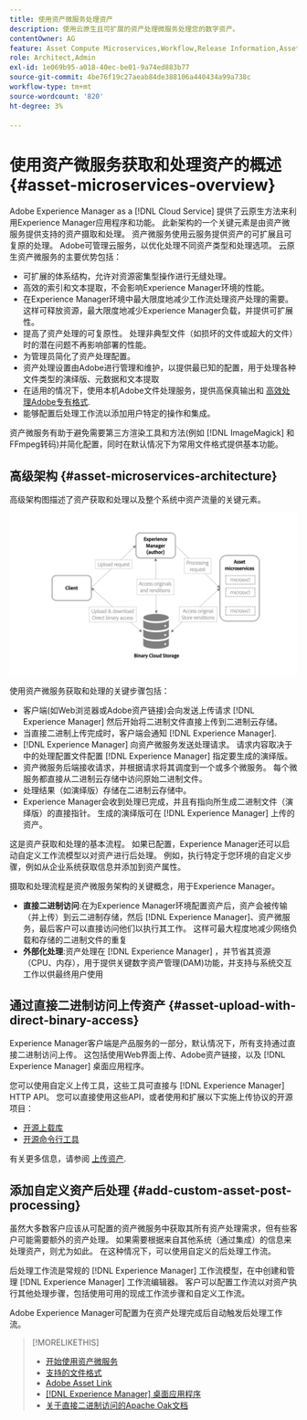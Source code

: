 ```yaml
---
title: 使用资产微服务处理资产
description: 使用云原生且可扩展的资产处理微服务处理您的数字资产。
contentOwner: AG
feature: Asset Compute Microservices,Workflow,Release Information,Asset Processing
role: Architect,Admin
exl-id: 1e069b95-a018-40ec-be01-9a74ed883b77
source-git-commit: 4be76f19c27aeab84de388106a440434a99a738c
workflow-type: tm+mt
source-wordcount: '820'
ht-degree: 3%

---
```


# 使用资产微服务获取和处理资产的概述 {#asset-microservices-overview}

Adobe Experience Manager as a [!DNL Cloud Service] 提供了云原生方法来利用Experience Manager应用程序和功能。 此新架构的一个关键元素是由资产微服务提供支持的资产摄取和处理。 资产微服务使用云服务提供资产的可扩展且可复原的处理。 Adobe可管理云服务，以优化处理不同资产类型和处理选项。 云原生资产微服务的主要优势包括：

* 可扩展的体系结构，允许对资源密集型操作进行无缝处理。
* 高效的索引和文本提取，不会影响Experience Manager环境的性能。
* 在Experience Manager环境中最大限度地减少工作流处理资产处理的需要。 这样可释放资源，最大限度地减少Experience Manager负载，并提供可扩展性。
* 提高了资产处理的可复原性。 处理非典型文件（如损坏的文件或超大的文件）时的潜在问题不再影响部署的性能。
* 为管理员简化了资产处理配置。
* 资产处理设置由Adobe进行管理和维护，以提供最已知的配置，用于处理各种文件类型的演绎版、元数据和文本提取
* 在适用的情况下，使用本机Adobe文件处理服务，提供高保真输出和 [高效处理Adobe专有格式](file-format-support.md).
* 能够配置后处理工作流以添加用户特定的操作和集成。

资产微服务有助于避免需要第三方渲染工具和方法(例如 [!DNL ImageMagick] 和FFmpeg转码)并简化配置，同时在默认情况下为常用文件格式提供基本功能。

## 高级架构 {#asset-microservices-architecture}

高级架构图描述了资产获取和处理以及整个系统中资产流量的关键元素。

<!-- Proposed DRAFT diagram for asset microservices overview - see section "Asset processing - high-level diagram" in the PPTX deck

https://adobe-my.sharepoint.com/personal/gklebus_adobe_com/_layouts/15/guestaccess.aspx?guestaccesstoken=jexDC5ZnepXSt6dTPciH66TzckS1BPEfdaZuSgHugL8%3D&docid=2_1ec37f0bd4cc74354b4f481cd420e07fc&rev=1&e=CdgElS
-->

![使用资产微服务获取和处理资产](assets/asset-microservices-overview.png "使用资产微服务获取和处理资产")

使用资产微服务获取和处理的关键步骤包括：

* 客户端(如Web浏览器或Adobe资产链接)会向发送上传请求 [!DNL Experience Manager] 然后开始将二进制文件直接上传到二进制云存储。
* 当直接二进制上传完成时，客户端会通知 [!DNL Experience Manager].
* [!DNL Experience Manager] 向资产微服务发送处理请求。 请求内容取决于中的处理配置文件配置 [!DNL Experience Manager] 指定要生成的演绎版。
* 资产微服务后端接收请求，并根据请求将其调度到一个或多个微服务。 每个微服务都直接从二进制云存储中访问原始二进制文件。
* 处理结果（如演绎版）存储在二进制云存储中。
* Experience Manager会收到处理已完成，并且有指向所生成二进制文件（演绎版）的直接指针。 生成的演绎版可在 [!DNL Experience Manager] 上传的资产。

这是资产获取和处理的基本流程。 如果已配置，Experience Manager还可以启动自定义工作流模型以对资产进行后处理。 例如，执行特定于您环境的自定义步骤，例如从企业系统获取信息并添加到资产属性。

摄取和处理流程是资产微服务架构的关键概念，用于Experience Manager。

* **直接二进制访问**:在为Experience Manager环境配置资产后，资产会被传输（并上传）到云二进制存储，然后 [!DNL Experience Manager]、资产微服务，最后客户可以直接访问他们以执行其工作。 这样可最大程度地减少网络负载和存储的二进制文件的重复
* **外部化处理**:资产处理在 [!DNL Experience Manager] ，并节省其资源（CPU、内存），用于提供关键数字资产管理(DAM)功能，并支持与系统交互工作以供最终用户使用

## 通过直接二进制访问上传资产 {#asset-upload-with-direct-binary-access}

Experience Manager客户端是产品服务的一部分，默认情况下，所有支持通过直接二进制访问上传。 这包括使用Web界面上传、Adobe资产链接，以及 [!DNL Experience Manager] 桌面应用程序。

您可以使用自定义上传工具，这些工具可直接与 [!DNL Experience Manager] HTTP API。 您可以直接使用这些API，或者使用和扩展以下实施上传协议的开源项目：

* [开源上载库](https://github.com/adobe/aem-upload)
* [开源命令行工具](https://github.com/adobe/aio-cli-plugin-aem)

有关更多信息，请参阅 [上传资产](add-assets.md).

## 添加自定义资产后处理 {#add-custom-asset-post-processing}

虽然大多数客户应该从可配置的资产微服务中获取其所有资产处理需求，但有些客户可能需要额外的资产处理。 如果需要根据来自其他系统（通过集成）的信息来处理资产，则尤为如此。 在这种情况下，可以使用自定义的后处理工作流。

后处理工作流是常规的 [!DNL Experience Manager] 工作流模型，在中创建和管理 [!DNL Experience Manager] 工作流编辑器。 客户可以配置工作流以对资产执行其他处理步骤，包括使用可用的现成工作流步骤和自定义工作流。

Adobe Experience Manager可配置为在资产处理完成后自动触发后处理工作流。

<!-- TBD asgupta, Engg: Create some asset-microservices-data-flow-diagram.
-->

>[!MORELIKETHIS]
>
>* [开始使用资产微服务](asset-microservices-configure-and-use.md)
>* [支持的文件格式](file-format-support.md)
>* [Adobe Asset Link](https://helpx.adobe.com/cn/enterprise/using/adobe-asset-link.html)
>* [[!DNL Experience Manager] 桌面应用程序](https://experienceleague.adobe.com/docs/experience-manager-desktop-app/using/introduction.html)
>* [关于直接二进制访问的Apache Oak文档](https://jackrabbit.apache.org/oak/docs/features/direct-binary-access.html)

